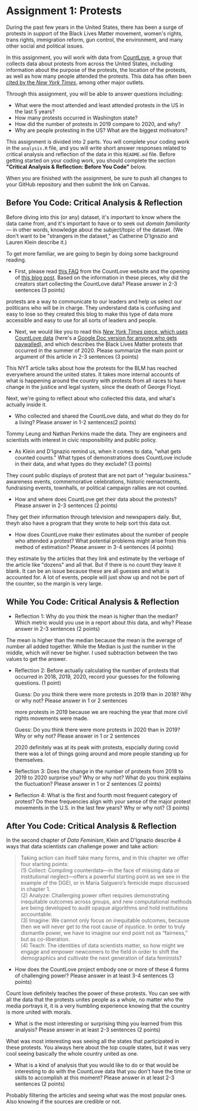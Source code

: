 # Assignment 1: Protests

During the past few years in the United States, there has been a surge of protests in support of the Black Lives Matter movement, women's rights, trans rights, immigration reform, gun control, the environment, and many other social and political issues.

In this assignment, you will work with data from [CountLove](https://countlove.org/), a group that collects data about protests from across the United States, including information about the purpose of the protests, the location of the protests, as well as how many people attended the protests. This data has often been [cited by the *New York Times*](https://www.nytimes.com/2020/08/28/us/black-lives-matter-protest.html), among other major outlets.

Through this assignment, you will be able to answer questions including:
- What were the most attended and least attended protests in the US in the last 5 years?
- How many protests occurred in Washington state?
- How did the number of protests in 2019 compare to 2020, and why?
- Why are people protesting in the US? What are the biggest motivators?


This assignment is divided into 2 parts. You will complete your coding work in the `analysis.R` file, and you will write short answer responses related to critical analysis and reflection of the data in this `README.md` file. Before getting started on your coding work, you should complete the section **"Critical Analysis & Reflection: Before You Code"** below.

When you are finished with the assignment, be sure to push all changes to your GitHub repository and then submit the link on Canvas.

## Before You Code: Critical Analysis & Reflection

Before diving into this (or any) dataset, it's important to know where the data came from, and it's important to have or to seek out _domain familiarity_ — in other words, knowledge about the subject/topic of the dataset. (We don't want to be "strangers in the dataset," as Catherine D'Ignazio and Lauren Klein describe it.)

To get more familiar, we are going to begin by doing some background reading.

- First, please read [this FAQ](https://countlove.org/faq.html) from the CountLove website and the opening of [this blog post](https://www.tommyleung.com/countLove/index.htm). Based on the information in these pieces, why did the creators start collecting the CountLove data? Please answer in 2-3 sentences (3 points)

protests are a way to communicate to our leaders and help us select our politicans who will be in charge. They understand data is confusing and easy to lose so they created this blog to make this type of data more accessible and easy to use for all sorts of leaders and people.

- Next, we would like you to read this [*New York Times* piece, which uses CountLove data](https://www.nytimes.com/interactive/2020/06/13/us/george-floyd-protests-cities-photos.html) (here's a [Google Doc version for anyone who gets paywalled](https://docs.google.com/document/d/1sdjFsA5csYuH4plNEEk7WXT77K5h5ZuyW05CBwYdk6A/edit?usp=sharing)), and which describes the Black Lives Matter protests that occurred in the summer of 2020. Please summarize the main point or argument of this article in 2-3 sentences (3 points)

This NYT article talks about how the protests for the BLM has reached everywhere around the united states. It takes more internal accounts of what is happening around the country with protests from all races to have change in the justice and legal system, since the death of George Floyd.

Next, we're going to reflect about who collected this data, and what's actually inside it.

- Who collected and shared the CountLove data, and what do they do for a living? Please answer in 1-2 sentences(2 points)

Tommy Leung and Nathan Perkins made the data. They are engineers and scientists with interest in civic responsibility and public policy.

- As Klein and D'Ignazio remind us, when it comes to data, "what gets counted counts." What types of demonstrations does CountLove include in their data, and what types do they exclude? (3 points)

They count public displays of protest that are not part of “regular business.” awareness events, commemorative celebrations, historic reenactments, fundraising events, townhalls, or political campaign rallies are not counted.

- How and where does CountLove get their data about the protests? Please answer in 2-3 sentences (2 points)

They get their information through television and newspapers daily. But, theyh also have a program that they wrote to help sort this data out.

- How does CountLove make their estimates about the number of people who attended a protest? What potential problems might arise from this method of estimation? Please answer in 3-4 sentences (4 points)

they estimate by the articles that they link and estimate by the verbage of the article like "dozens" and all that. But if there is no count they leave it blank. It can be an issue because these are all guesses and what is accounted for. A lot of events, people will just show up and not be part of the counter, so the margin is very large.

## While You Code: Critical Analysis & Reflection

- Reflection 1: Why do you think the mean is higher than the median? Which metric would you use in a report about this data, and why? Please answer in 2-3 sentences (2 points)

The mean is higher than the median because the mean is the average of number all added together. While the Median is just the number in the middle, which will never be higher. I used subtraction between the two values to get the answer.

- Reflection 2: Before actually calculating the number of protests that occurred in 2018, 2019, 2020, record your guesses for the following questions. (1 point)

  Guess: Do you think there were more protests in 2019 than in 2018? Why or why not? Please answer in 1 or 2 sentences
  
  more protests in 2019 because we are reaching the year that more civil rights movements were made.

  Guess: Do you think there were more protests in 2020 than in 2019? Why or why not? Please answer in 1 or 2 sentences
  
  2020 definitely was at its peak with protests, espcially during covid there was a lot of things going around and more people standing up for themselves.

- Reflection 3: Does the change in the number of protests from 2018 to 2019 to 2020 surprise you? Why or why not? What do you think explains the fluctuation? Please answer in 1 or 2 sentences (2 points)

- Reflection 4: What is the first and fourth most frequent category of protest? Do these frequencies align with your sense of the major protest movements in the U.S. in the last few years? Why or why not? (3 points)

## After You Code: Critical Analysis & Reflection

In the second chapter of *Data Feminism*, Klein and D'Ignazio describe 4 ways that data scientists can challenge power and take action:
> Taking action can itself take many forms, and in this chapter we offer four starting points:  
> (1) Collect: Compiling counterdata—in the face of missing data or institutional neglect—offers a powerful starting point as we see in the example of the DGEI, or in María Salguero’s femicide maps discussed in chapter 1.  
> (2) Analyze: Challenging power often requires demonstrating inequitable outcomes across groups, and new computational methods are being developed to audit opaque algorithms and hold institutions accountable.  
> (3) Imagine: We cannot only focus on inequitable outcomes, because then we will never get to the root cause of injustice. In order to truly dismantle power, we have to imagine our end point not as “fairness,” but as co-liberation.  
> (4) Teach: The identities of data scientists matter, so how might we engage and empower newcomers to the field in order to shift the demographics and cultivate the next generation of data feminists?  

- How does the CountLove project embody one or more of these 4 forms of challenging power? Please answer in at least 3-4 sentences (3 points) 

Count love definitely teaches the power of these protests. You can see with all the data that the protests unites people as a whole, no matter who the media portrays it, it is a very humbling experience knowing that the country is more united with morals.

- What is the most interesting or surprising thing you learned from this analysis? Please answer in at least 2-3 sentences (2 points)

What was most interesting was seeing all the states that participated in these protests. You always here about the top couple states, but it was very cool seeing basically the whole country united as one.

- What is a kind of analysis that you would like to do or that would be interesting to do with the CountLove data that you don't have the time or skills to accomplish at this moment? Please answer in at least 2-3 sentences (2 points)

Probably filtering the articles and seeing what was the most popular ones. Also knowing if the sources are credible or not.
